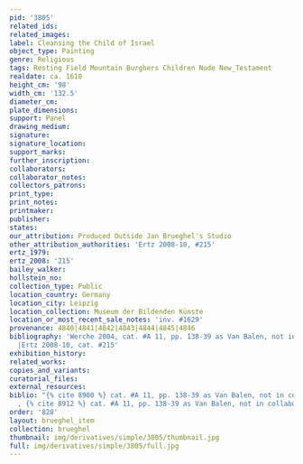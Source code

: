 ```yaml
---
pid: '3805'
related_ids: 
related_images: 
label: Cleansing the Child of Israel
object_type: Painting
genre: Religious
tags: Resting Field Mountain Burghers Children Nude New_Testament
realdate: ca. 1610
height_cm: '98'
width_cm: '132.5'
diameter_cm: 
plate_dimensions: 
support: Panel
drawing_medium: 
signature: 
signature_location: 
support_marks: 
further_inscription: 
collaborators: 
collaborator_notes: 
collectors_patrons: 
print_type: 
print_notes: 
printmaker: 
publisher: 
states: 
our_attribution: Produced Outside Jan Brueghel's Studio
other_attribution_authorities: 'Ertz 2008-10, #215'
ertz_1979: 
ertz_2008: '215'
bailey_walker: 
hollstein_no: 
collection_type: Public
location_country: Germany
location_city: Leipzig
location_collection: Museum der Bildenden Künste
location_or_most_recent_sale_notes: 'inv. #1629'
provenance: 4840|4841|4842|4843|4844|4845|4846
bibliography: 'Werche 2004, cat. #A 11, pp. 138-39 as Van Balen, not in collaboration
  |Ertz 2008-10, cat. #215'
exhibition_history: 
related_works: 
copies_and_variants: 
curatorial_files: 
external_resources: 
biblio: "{% cite 8900 %} cat. #A 11, pp. 138-39 as Van Balen, not in collaboration
  , {% cite 8912 %} cat. #A 11, pp. 138-39 as Van Balen, not in collaboration"
order: '828'
layout: brueghel_item
collection: brueghel
thumbnail: img/derivatives/simple/3805/thumbnail.jpg
full: img/derivatives/simple/3805/full.jpg
---
```

